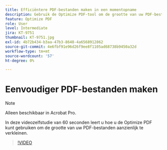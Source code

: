 ```yaml
---
title: Efficiëntere PDF-bestanden maken in een momentopname
description: Gebruik de Optimize PDF-tool om de grootte van uw PDF-bestanden aanzienlijk te verkleinen
feature: Optimize PDF
role: User
level: Intermediate
jira: KT-9751
thumbnail: KT-9751.jpg
exl-id: 4b72b434-b3aa-47b3-8648-4a6568912862
source-git-commit: 4e6fbf91e96d26f9ee8f1105ad68738b9450a32d
workflow-type: tm+mt
source-wordcount: '57'
ht-degree: 0%

---
```


# Eenvoudiger PDF-bestanden maken

>[!NOTE]
>
>Alleen beschikbaar in Acrobat Pro.

In deze videozelfstudie van 60 seconden leert u hoe u de Optimize PDF kunt gebruiken om de grootte van uw PDF-bestanden aanzienlijk te verkleinen.

>[!VIDEO](https://video.tv.adobe.com/v/340077?quality=12&learn=on&hidetitle=true)
